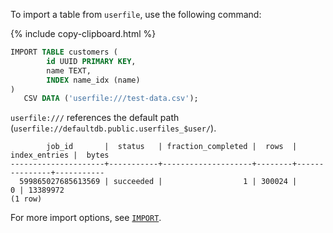 To import a table from `userfile`, use the following command:

{% include copy-clipboard.html %}
~~~sql
IMPORT TABLE customers (
        id UUID PRIMARY KEY,
        name TEXT,
        INDEX name_idx (name)
)
   CSV DATA ('userfile:///test-data.csv');
~~~

`userfile:///` references the default path (`userfile://defaultdb.public.userfiles_$user/`).

~~~
        job_id       |  status   | fraction_completed |  rows  | index_entries |  bytes
---------------------+-----------+--------------------+--------+---------------+-----------
  599865027685613569 | succeeded |                  1 | 300024 |             0 | 13389972
(1 row)
~~~

For more import options, see [`IMPORT`](../{{site.versions["stable"]}}/import-into.html).
